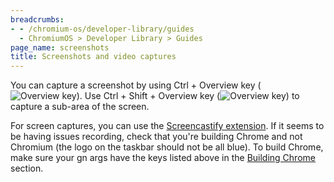 ```yaml
---
breadcrumbs:
- - /chromium-os/developer-library/guides
  - ChromiumOS > Developer Library > Guides
page_name: screenshots
title: Screenshots and video captures
---
```


You can capture a screenshot by using Ctrl + Overview key
(![Overview key](overview_key.png)). Use Ctrl + Shift + Overview key
(![Overview key](overview_key.png)) to capture a sub-area of the screen.

For screen captures, you can use the
[Screencastify extension](https://chrome.google.com/webstore/detail/screencastify-screen-vide/mmeijimgabbpbgpdklnllpncmdofkcpn?hl=en).
If it seems to be having issues recording, check that you're building Chrome and
not Chromium (the logo on the taskbar should not be all blue). To build Chrome,
make sure your gn args have the keys listed above in the
[Building Chrome](developing.md#building-chrome) section.

